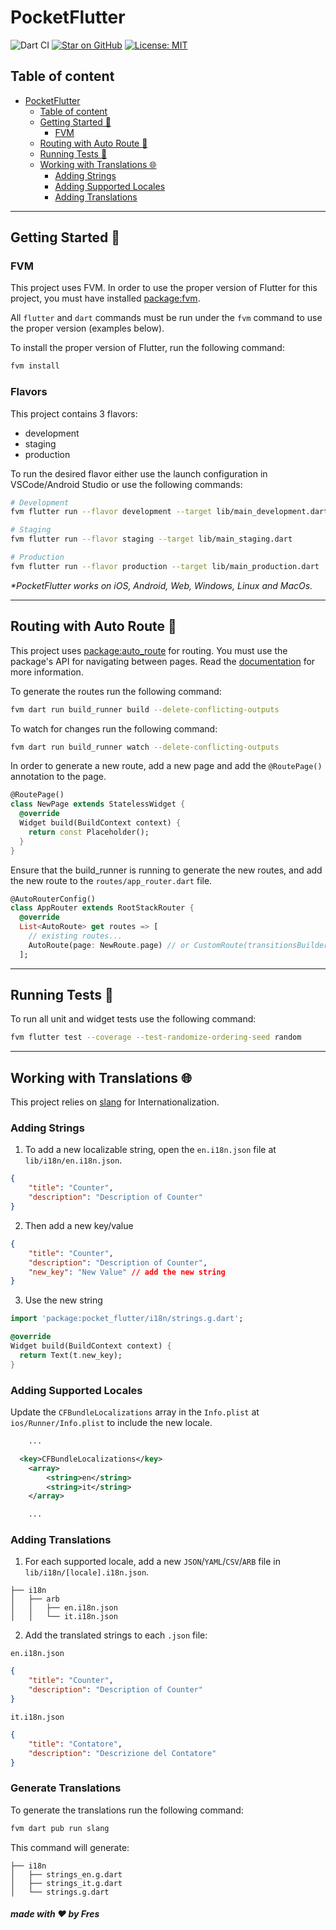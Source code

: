 # PocketFlutter

![Dart CI](https://github.com/fres-sudo/pocket_flutter/workflows/Dart%20CI/badge.svg)
[![Star on GitHub](https://img.shields.io/github/stars/fres-sudo/pocket_flutter.svg?style=flat&logo=github&colorB=deeppink&label=stars)](https://github.com/fres-sudo/pocket_flutter)
[![License: MIT][license_badge]][license_link]

## Table of content

- [PocketFlutter](#project_name)
  - [Table of content](#table-of-content)
  - [Getting Started 🚀](#getting-started-)
    - [FVM](#fvm)
  - [Routing with Auto Route 🧭](#rougin-with-auto-route-)
  - [Running Tests 🧪](#running-tests-)
  - [Working with Translations 🌐](#working-with-translations-)
    - [Adding Strings](#adding-strings)
    - [Adding Supported Locales](#adding-supported-locales)
    - [Adding Translations](#adding-translations)

---

## Getting Started 🚀

### FVM

This project uses FVM. In order to use the proper version of Flutter for this project, you must have installed [package:fvm](https://fvm.app/docs/getting_started/installation).

All `flutter` and `dart` commands must be run under the `fvm` command to use the proper version (examples below).

To install the proper version of Flutter, run the following command:

```sh
fvm install
```

### Flavors

This project contains 3 flavors:

- development
- staging
- production

To run the desired flavor either use the launch configuration in VSCode/Android Studio or use the following commands:

```sh
# Development
fvm flutter run --flavor development --target lib/main_development.dart

# Staging
fvm flutter run --flavor staging --target lib/main_staging.dart

# Production
fvm flutter run --flavor production --target lib/main_production.dart
```

_\*PocketFlutter works on iOS, Android, Web, Windows, Linux and MacOs._

---

## Routing with Auto Route 🧭

This project uses [package:auto_route](https://pub.dev/packages/auto_route) for routing. You must use the package's API for navigating between pages. Read the [documentation](https://pub.dev/documentation/auto_route/latest/) for more information.

To generate the routes run the following command:

```sh
fvm dart run build_runner build --delete-conflicting-outputs
```

To watch for changes run the following command:

```sh
fvm dart run build_runner watch --delete-conflicting-outputs
```

In order to generate a new route, add a new page and add the `@RoutePage()` annotation to the page.

```dart
@RoutePage()
class NewPage extends StatelessWidget {
  @override
  Widget build(BuildContext context) {
    return const Placeholder();
  }
}
```

Ensure that the build_runner is running to generate the new routes, and add the new route to the `routes/app_router.dart` file.

```dart
@AutoRouterConfig()
class AppRouter extends RootStackRouter {
  @override
  List<AutoRoute> get routes => [
    // existing routes...
    AutoRoute(page: NewRoute.page) // or CustomRoute(transitionsBuilder: TransitionsBuilders.fadeIn, page: NewRoute.page)
  ];
```

---

## Running Tests 🧪

To run all unit and widget tests use the following command:

```sh
fvm flutter test --coverage --test-randomize-ordering-seed random
```

---

## Working with Translations 🌐

This project relies on [slang][flutter_localizations_link] for Internationalization.

### Adding Strings

1. To add a new localizable string, open the `en.i18n.json` file at `lib/i18n/en.i18n.json`.

```json
{
	"title": "Counter",
	"description": "Description of Counter"
}
```

2. Then add a new key/value

```json
{
	"title": "Counter",
	"description": "Description of Counter",
	"new_key": "New Value" // add the new string
}
```

3. Use the new string

```dart
import 'package:pocket_flutter/i18n/strings.g.dart';

@override
Widget build(BuildContext context) {
  return Text(t.new_key);
}
```

### Adding Supported Locales

Update the `CFBundleLocalizations` array in the `Info.plist` at `ios/Runner/Info.plist` to include the new locale.

```xml
    ...

  <key>CFBundleLocalizations</key>
	<array>
		<string>en</string>
		<string>it</string>
	</array>

    ...
```

### Adding Translations

1. For each supported locale, add a new `JSON`/`YAML`/`CSV`/`ARB` file in `lib/i18n/[locale].i18n.json`.

```
├── i18n
│   ├── arb
│   │   ├── en.i18n.json
│   │   └── it.i18n.json
```

2. Add the translated strings to each `.json` file:

`en.i18n.json`

```json
{
	"title": "Counter",
	"description": "Description of Counter"
}
```

`it.i18n.json`

```json
{
	"title": "Contatore",
	"description": "Descrizione del Contatore"
}
```

### Generate Translations

To generate the translations run the following command:

```sh
fvm dart pub run slang
```

This command will generate:

```
├── i18n
│   ├── strings_en.g.dart
│   ├── strings_it.g.dart
│   └── strings.g.dart
```

##### _made with ❤️ by Fres_

[coverage_badge]: coverage_badge.svg
[flutter_localizations_link]: https://pub.dev/packages/slangflutter_localizations-library.html
[internationalization_link]: https://flutter.dev/docs/development/accessibility-and-localization/internationalization
[license_badge]: https://img.shields.io/badge/license-MIT-blue.svg
[license_link]: https://opensource.org/licenses/MIT
